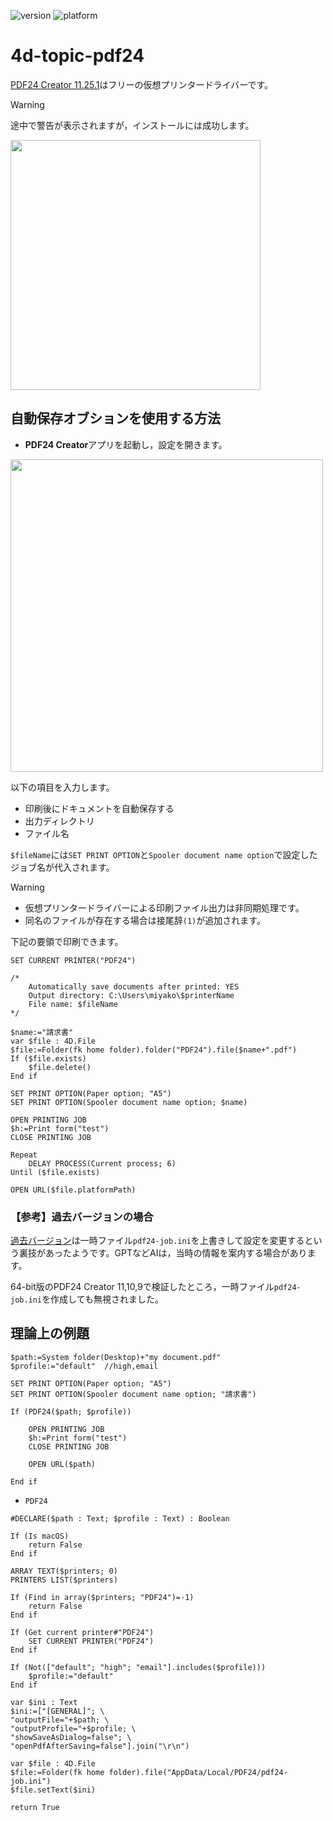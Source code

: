 ![version](https://img.shields.io/badge/version-20%2B-E23089)
![platform](https://img.shields.io/static/v1?label=platform&message=win-64&color=blue)

# 4d-topic-pdf24

[PDF24 Creator 11.25.1](https://tools.pdf24.org/ja/creator#download)はフリーの仮想プリンタードライバーです。

> [!WARNING]
> 途中で警告が表示されますが，インストールには成功します。

<img src="https://github.com/user-attachments/assets/e4939ef6-e78d-487b-96b4-632dea2c10d2" width=400 height=auto />

## 自動保存オブションを使用する方法

* **PDF24 Creator**アプリを起動し，設定を開きます。

<img src="https://github.com/user-attachments/assets/d1b5f57e-3d4c-41fd-8db0-f69aa7ceb507" width=500 height=auto />

以下の項目を入力します。

* 印刷後にドキュメントを自動保存する
* 出力ディレクトリ
* ファイル名

`$fileName`には`SET PRINT OPTION`と`Spooler document name option`で設定したジョブ名が代入されます。

> [!WARNING]
> * 仮想プリンタードライバーによる印刷ファイル出力は非同期処理です。
> * 同名のファイルが存在する場合は接尾辞`(1)`が追加されます。

下記の要領で印刷できます。

```4d
SET CURRENT PRINTER("PDF24")

/*
	Automatically save documents after printed: YES
	Output directory: C:\Users\miyako\$printerName
	File name: $fileName
*/

$name:="請求書"
var $file : 4D.File
$file:=Folder(fk home folder).folder("PDF24").file($name+".pdf")
If ($file.exists)
	$file.delete()
End if 

SET PRINT OPTION(Paper option; "A5")
SET PRINT OPTION(Spooler document name option; $name)

OPEN PRINTING JOB
$h:=Print form("test")
CLOSE PRINTING JOB

Repeat 
	DELAY PROCESS(Current process; 6)
Until ($file.exists)

OPEN URL($file.platformPath)
```

### 【参考】過去バージョンの場合

[過去バージョン](https://creator.pdf24.org/listVersions.php)は一時ファイル`pdf24-job.ini`を上書きして設定を変更するという裏技があったようです。GPTなどAIは，当時の情報を案内する場合があります。

64-bit版のPDF24 Creator 11,10,9で検証したところ，一時ファイル`pdf24-job.ini`を作成しても無視されました。

## 理論上の例題

```4d
$path:=System folder(Desktop)+"my document.pdf"
$profile:="default"  //high,email

SET PRINT OPTION(Paper option; "A5")
SET PRINT OPTION(Spooler document name option; "請求書")

If (PDF24($path; $profile))
	
	OPEN PRINTING JOB
	$h:=Print form("test")
	CLOSE PRINTING JOB
	
	OPEN URL($path)
	
End if 
```

* `PDF24`

```4d
#DECLARE($path : Text; $profile : Text) : Boolean

If (Is macOS)
	return False
End if 

ARRAY TEXT($printers; 0)
PRINTERS LIST($printers)

If (Find in array($printers; "PDF24")=-1)
	return False
End if 

If (Get current printer#"PDF24")
	SET CURRENT PRINTER("PDF24")
End if 

If (Not(["default"; "high"; "email"].includes($profile)))
	$profile:="default"
End if 

var $ini : Text
$ini:=["[GENERAL]"; \
"outputFile="+$path; \
"outputProfile="+$profile; \
"showSaveAsDialog=false"; \
"openPdfAfterSaving=false"].join("\r\n")

var $file : 4D.File
$file:=Folder(fk home folder).file("AppData/Local/PDF24/pdf24-job.ini")
$file.setText($ini)

return True
```
